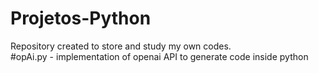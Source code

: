# Projetos-Python
Repository created to store and study my own codes.<br>
#opAi.py - implementation of openai API to generate code inside python
